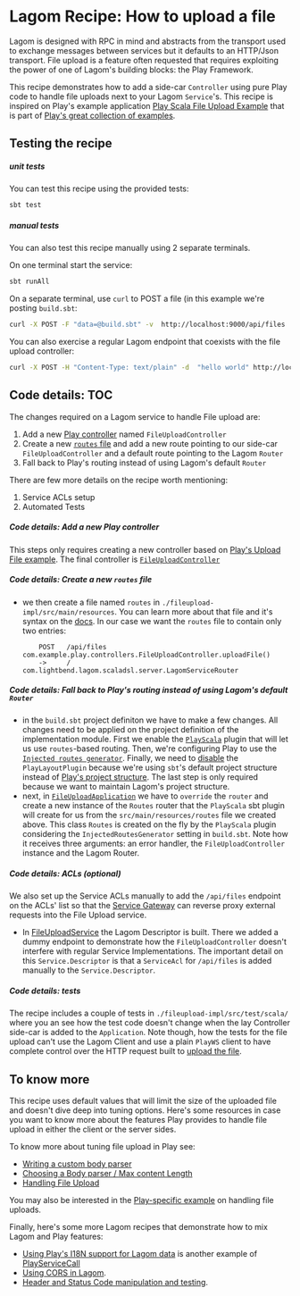# Lagom Recipe: How to upload a file

Lagom is designed with RPC in mind and abstracts from the transport used to exchange messages between services but it defaults to an HTTP/Json transport. File upload is a feature often requested that requires exploiting the power of one of Lagom's building blocks: the Play Framework.

This recipe demonstrates how to add a side-car `Controller` using pure Play code to handle file uploads next to your Lagom `Service`'s. This recipe is inspired on Play's example application [Play Scala File Upload Example](https://github.com/playframework/play-scala-fileupload-example/tree/2.6.x) that is part of [Play's great collection of examples](https://www.playframework.com/download#examples).


## Testing the recipe

##### unit tests

You can test this recipe using the provided tests:

```bash
sbt test
```

##### manual tests

You can also test this recipe manually using 2 separate terminals.

On one terminal start the service:

```bash
sbt runAll
```

On a separate terminal, use `curl` to POST a file (in this example we're posting `build.sbt`:

```bash
curl -X POST -F "data=@build.sbt" -v  http://localhost:9000/api/files
```

You can also exercise a regular Lagom endpoint that coexists with the file upload controller:

```bash
curl -X POST -H "Content-Type: text/plain" -d  "hello world" http://localhost:9000/api/echo
```



## Code details: TOC

The changes required on a Lagom service to handle File upload are:

1. Add a new [Play controller](https://www.playframework.com/documentation/2.6.x/ScalaActions) named `FileUploadController`
2. Create a new [`routes` file](https://www.playframework.com/documentation/2.6.x/ScalaRouting) and add a new route pointing to our side-car `FileUploadController` and a default route pointing to the Lagom `Router`
3. Fall back to Play's routing instead of using Lagom's default `Router`

There are few more details on the recipe worth mentioning:

1. Service ACLs setup
2. Automated Tests


##### Code details: Add a new Play controller

This steps only requires creating a new controller based on [Play's Upload File example](https://github.com/playframework/play-scala-fileupload-example/blob/2.6.x/app/controllers/HomeController.scala#L26). The final controller is [`FileUploadController`](./fileupload-impl/src/main/scala/com/example/play/controllers/FileUploadController.scala)

##### Code details: Create a new `routes` file
  * we then create a file named `routes` in `./fileupload-impl/src/main/resources`. You can learn more about that file and it's syntax on the [docs](https://www.playframework.com/documentation/2.6.x/ScalaRouting). In our case we want the `routes` file to contain only two entries:

            POST   /api/files  com.example.play.controllers.FileUploadController.uploadFile()
            ->     /           com.lightbend.lagom.scaladsl.server.LagomServiceRouter

##### Code details: Fall back to Play's routing instead of using Lagom's default `Router`

  * in the `build.sbt` project definiton we have to make a few changes. All changes need to be applied on the project definition of the implementation module. First we enable the [`PlayScala`](./build.sbt#L21) plugin that will let us use `routes`-based routing. Then, we're configuring Play to use the [`Injected routes generator`](https://www.playframework.com/documentation/2.6.x/ScalaDependencyInjection#Injected-routes-generator). Finally, we  need to [disable](./build.sbt#L22) the `PlayLayoutPlugin` because we're using `sbt`'s default project structure instead of [Play's project structure](https://www.playframework.com/documentation/2.6.x/Anatomy). The last step is only required because we want to maintain Lagom's project structure.
  * next, in [`FileUploadApplication`](./fileupload-impl/src/main/scala/com/example/fileupload/impl/FileUploadLoader.scala#L50) we have to `override` the `router` and create a new instance of the `Routes` router that the `PlayScala` sbt plugin will create for us from the `src/main/resources/routes` file we created above. This class `Routes` is created on the fly by the `PlayScala` plugin considering the `InjectedRoutesGenerator` setting in `build.sbt`. Note how it receives three arguments: an error handler, the `FileUploadController` instance and the Lagom Router.

##### Code details: ACLs (optional) 

We also set up the Service ACLs manually to add the `/api/files` endpoint on the ACLs' list so that the [Service Gateway](https://www.lagomframework.com/documentation/1.4.x/scala/ServiceLocator.html#Service-Gateway) can reverse proxy external requests into the File Upload service.

 * In [FileUploadService](./fileupload-api/src/main/scala/com/example/fileupload/api/FileUploadService.scala) the Lagom Descriptor is built. There we added a dummy endpoint to demonstrate how the `FileUploadController` doesn't interfere with regular Service Implementations. The important detail on this `Service.Descriptor` is that a `ServiceAcl` for `/api/files` is added manually to the `Service.Descriptor`. 

##### Code details: tests

The recipe includes a couple of tests in `./fileupload-impl/src/test/scala/` where you an see how the test code doesn't change when the lay Controller side-car is added to the `Application`. Note though, how the tests for the file upload can't use the Lagom Client and use a plain `PlayWS` client to have complete control over the HTTP request built to [upload the file](https://www.playframework.com/documentation/2.6.x/ScalaFileUpload). 

## To know more

This recipe uses default values that will limit the size of the uploaded file and doesn't dive deep into tuning options. Here's some resources in case you want to know more about the features Play provides to handle file upload in either the client or the server sides.

To know more about tuning file upload in Play see:

* [Writing a custom body parser](https://www.playframework.com/documentation/2.6.x/ScalaBodyParsers#Writing-a-custom-body-parser)
* [Choosing a Body parser / Max content Length](https://www.playframework.com/documentation/2.6.x/ScalaBodyParsers#Max-content-length)
* [Handling File Upload](https://www.playframework.com/documentation/2.6.x/ScalaFileUpload)

You may also be interested in the [Play-specific example](https://github.com/playframework/play-scala-fileupload-example) on handling file uploads.


Finally, here's some more Lagom recipes that demonstrate how to mix Lagom and Play features:

* [Using Play's I18N support for Lagom data](i18n) is another example of [PlayServiceCall](https://www.lagomframework.com/documentation/1.4.x/scala/api/com/lightbend/lagom/scaladsl/server/PlayServiceCall.html)
* [Using CORS in Lagom](./cors).
* [Header and Status Code manipulation and testing](./http-header-handling/).

